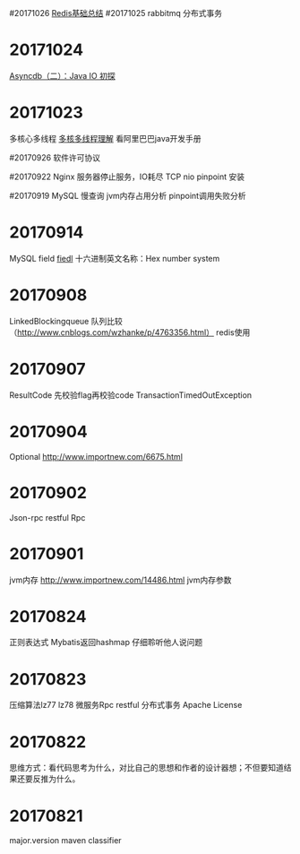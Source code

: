 
#20171026
[Redis基础总结](http://blog.csdn.net/basycia/article/details/52175429)
#20171025
rabbitmq 分布式事务

# 20171024
[Asyncdb（二）：Java IO 初探](https://juejin.im/post/59ee9d965188254115700264?utm_source=gold_browser_extension)

# 20171023
多核心多线程 [多核多线程理解](http://www.cnblogs.com/gtarcoder/p/5295281.html)
看阿里巴巴java开发手册

#20170926
软件许可协议

#20170922
Nginx 服务器停止服务，IO耗尽
TCP nio
pinpoint 安装

#20170919
MySQL 慢查询
jvm内存占用分析
pinpoint调用失败分析

# 20170914
MySQL field [fiedl](https://segmentfault.com/a/1190000003742537)
十六进制英文名称：Hex number system
# 20170908
LinkedBlockingqueue  队列比较 （http://www.cnblogs.com/wzhanke/p/4763356.html）
redis使用
# 20170907
ResultCode 先校验flag再校验code
TransactionTimedOutException

# 20170904
Optional http://www.importnew.com/6675.html

# 20170902
Json-rpc
restful
Rpc

# 20170901
jvm内存
http://www.importnew.com/14486.html
jvm内存参数

# 20170824
正则表达式
Mybatis返回hashmap
仔细聆听他人说问题

# 20170823
压缩算法lz77 lz78
微服务Rpc restful
分布式事务
Apache License

# 20170822
思维方式：看代码思考为什么，对比自己的思想和作者的设计器想；不但要知道结果还要反推为什么。

# 20170821
major.version
maven classifier
